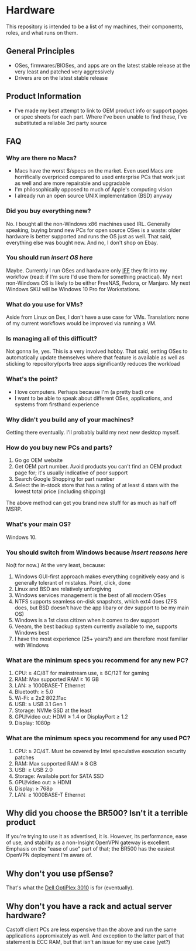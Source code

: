 # Hardware

This repository is intended to be a list of my machines, their components, roles, and what runs on them.

## General Principles

* OSes, firmwares/BIOSes, and apps are on the latest stable release at the very least and patched very aggressively
* Drivers are on the latest stable release

## Product Information

* I've made my best attempt to link to OEM product info or support pages or spec sheets for each part. Where I've been unable to find these, I've substituted a reliable 3rd party source

## FAQ

### Why are there no Macs?

* Macs have the worst $/specs on the market. Even used Macs are horrifically overpriced compared to used enterprise PCs that work just as well and are more repairable and upgradable
* I'm philosophically opposed to much of Apple's computing vision
* I already run an open source UNIX implementation (BSD) anyway

### Did you buy everything new?

No. I bought all the non-Windows x86 machines used IRL. Generally speaking, buying brand new PCs for open source OSes is a waste: older hardware is better supported and runs the OS just as well. That said, everything else was bought new. And no, I don't shop on Ebay.

### You should run *insert OS here*

Maybe. Currently I run OSes and hardware only [IFF](https://en.wikipedia.org/wiki/If_and_only_if) they fit into my workflow (read: if I'm sure I'd use them for something practical). My next non-Windows OS is likely to be either FreeNAS, Fedora, or Manjaro. My next Windows SKU will be Windows 10 Pro for Workstations. 

### What do you use for VMs?

Aside from Linux on Dex, I don't have a use case for VMs. Translation: none of my current workflows would be improved via running a VM. 

### Is managing all of this difficult?

Not gonna lie, yes. This is a very involved hobby. That said, setting OSes to automatically update themselves where that feature is available as well as sticking to repository/ports tree apps significantly reduces the workload

### What's the point?

* I love computers. Perhaps because I'm (a pretty bad) one
* I want to be able to speak about different OSes, applications, and systems from firsthand experience

### Why didn't you build any of your machines?

Getting there eventually. I'll probably build my next new desktop myself.

### How do you buy new PCs and parts?

1. Go go OEM website
2. Get OEM part number. Avoid products you can't find an OEM product page for; it's usually indicative of poor support
3. Search Google Shopping for part number
4. Select the in-stock store that has a rating of at least 4 stars with the lowest total price (including shipping)

The above method can get you brand new stuff for as much as half off MSRP.

### What's your main OS?

Windows 10.

### You should switch from Windows because *insert reasons here*

No(t for now.) At the very least, because:

1. Windows GUI-first approach makes everything cognitively easy and is generally tolerant of mistakes. Point, click, done
2. Linux and BSD are relatively unforgiving 
3. Windows services management is the best of all modern OSes
4. NTFS supports seamless on-disk snapshots, which ext4 does (ZFS does, but BSD doesn't have the app libary or dev support to be my main OS)
5. Windows is a 1st class citizen when it comes to dev support
6. Veeam, the best backup system currently available to me, supports Windows best
7. I have the most experience (25+ years?) and am therefore most familiar with Windows

### What are the minimum specs you recommend for any new PC?

1. CPU: ≥ 4C/8T for mainstream use, ≥ 6C/12T for gaming
2. RAM: Max supported RAM ≥ 16 GB
3. LAN: ≥ 1000BASE-T Ethernet
4. Bluetooth: ≥ 5.0
5. Wi-Fi: ≥ 2x2 802.11ac
6. USB: ≥ USB 3.1 Gen 1
7. Storage: NVMe SSD at the least
8. GPU/video out: HDMI ≥ 1.4 or DisplayPort ≥ 1.2
9. Display: 1080p

### What are the minimum specs you recommend for any used PC?

1. CPU: ≥ 2C/4T. Must be covered by Intel speculative execution security patches 
2. RAM: Max supported RAM ≥ 8 GB
3. USB: ≥ USB 2.0
4. Storage: Available port for SATA SSD
5. GPU/video out: ≥ HDMI
6. Display: ≥ 768p
7. LAN: ≥ 1000BASE-T Ethernet

## Why did you choose the BR500? Isn't it a terrible product

If you're trying to use it as advertised, it is. However, its performance, ease of use, and stability as a non-Insight OpenVPN gateway is excellent. Emphasis on the "ease of use" part of that; the BR500 has the easiest OpenVPN deployment I'm aware of. 

## Why don't you use pfSense? 

That's what the [Dell OptiPlex 3010](https://github.com/jdrch/Hardware/blob/master/Unused.md#unused-pcs) is for (eventually).

## Why don't you have a rack and actual server hardware?

Castoff client PCs are less expensive than the above and run the same applications appromixately as well. And exception to the latter part of that statement is ECC RAM, but that isn't an issue for my use case (yet?)

